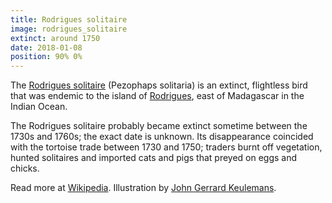 ```yaml
---
title: Rodrigues solitaire
image: rodrigues_solitaire
extinct: around 1750
date: 2018-01-08
position: 90% 0%
---
```


The [Rodrigues solitaire][1] (Pezophaps solitaria) is an extinct, flightless
bird that was endemic to the island of [Rodrigues][2], east of Madagascar in
the Indian Ocean.

The Rodrigues solitaire probably became extinct sometime between the 1730s and
1760s; the exact date is unknown. Its disappearance coincided with the tortoise
trade between 1730 and 1750; traders burnt off vegetation, hunted solitaires
and imported cats and pigs that preyed on eggs and chicks.

Read more at [Wikipedia][3]. Illustration by [John Gerrard Keulemans][4].

[1]: /2018/01/08/rodrigues-solitaire/
[2]: https://www.openstreetmap.org/#map=11/-19.7043/63.3945
[3]: https://en.wikipedia.org/wiki/Rodrigues_solitaire
[4]: https://ia800201.us.archive.org/BookReader/BookReaderImages.php?zip=/20/items/extinctbirdsatte00roth/extinctbirdsatte00roth_jp2.zip&file=extinctbirdsatte00roth_jp2/extinctbirdsatte00roth_0337.jp2&scale=1&rotate=0
